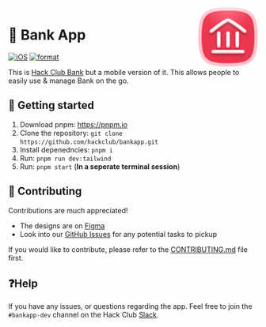 <img src="assets/hcb-icon-icon-original.png" alt="Bank Logo" align="right" width="120" />

# 💸 Bank App 
[![iOS](https://github.com/anddddrew/bankapp/actions/workflows/ios.yml/badge.svg)](https://github.com/anddddrew/bankapp/actions/workflows/ios.yml)
[![format](https://github.com/hackclub/bankapp/actions/workflows/format.yml/badge.svg)](https://github.com/hackclub/bankapp/actions/workflows/format.yml)


This is [Hack Club Bank](https://bank.hackclub.com) but a mobile version of it. This allows people to easily use & manage Bank on the go.

## 🚀 Getting started
1. Download pnpm: https://pnpm.io
2. Clone the repository: `git clone https://github.com/hackclub/bankapp.git`
3. Install depenedncies: `pnpm i`
4. Run: `pnpm run dev:tailwind`
5. Run: `pnpm start` (**In a seperate terminal session**)

## 👥 Contributing

Contributions are much appreciated!

- The designs are on [Figma](https://www.figma.com/team_invite/redeem/QiB0pt21NRldORTSH9TCCV)
- Look into our [GitHub Issues](https://github.com/hackclub/bankapp/issues) for any potential tasks to pickup

If you would like to contribute, please refer to the [CONTRIBUTING.md](./CONTRIBUTING.md) file first.

## ❓Help

If you have any issues, or questions regarding the app. Feel free to join the `#bankapp-dev` channel on the Hack Club [Slack](https://slack.hackclub.com).
